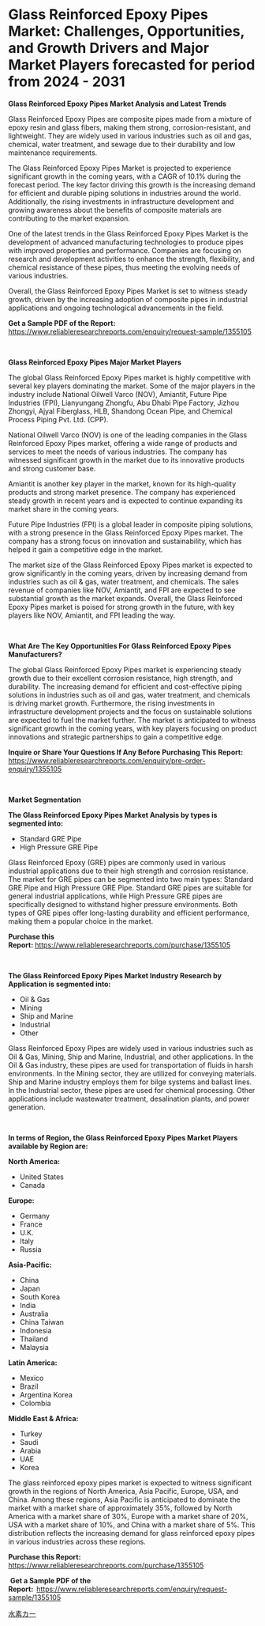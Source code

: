 <p><h1>Glass Reinforced Epoxy Pipes Market: Challenges, Opportunities, and Growth Drivers and Major Market Players forecasted for period from 2024 - 2031</h1></p><p><strong>Glass Reinforced Epoxy Pipes Market Analysis and Latest Trends</strong></p>
<p><p>Glass Reinforced Epoxy Pipes are composite pipes made from a mixture of epoxy resin and glass fibers, making them strong, corrosion-resistant, and lightweight. They are widely used in various industries such as oil and gas, chemical, water treatment, and sewage due to their durability and low maintenance requirements.</p><p>The Glass Reinforced Epoxy Pipes Market is projected to experience significant growth in the coming years, with a CAGR of 10.1% during the forecast period. The key factor driving this growth is the increasing demand for efficient and durable piping solutions in industries around the world. Additionally, the rising investments in infrastructure development and growing awareness about the benefits of composite materials are contributing to the market expansion.</p><p>One of the latest trends in the Glass Reinforced Epoxy Pipes Market is the development of advanced manufacturing technologies to produce pipes with improved properties and performance. Companies are focusing on research and development activities to enhance the strength, flexibility, and chemical resistance of these pipes, thus meeting the evolving needs of various industries.</p><p>Overall, the Glass Reinforced Epoxy Pipes Market is set to witness steady growth, driven by the increasing adoption of composite pipes in industrial applications and ongoing technological advancements in the field.</p></p>
<p><strong>Get a Sample PDF of the Report:&nbsp;</strong> <a href="https://www.reliableresearchreports.com/enquiry/request-sample/1355105">https://www.reliableresearchreports.com/enquiry/request-sample/1355105</a></p>
<p>&nbsp;</p>
<p><strong>Glass Reinforced Epoxy Pipes Major Market Players</strong></p>
<p><p>The global Glass Reinforced Epoxy Pipes market is highly competitive with several key players dominating the market. Some of the major players in the industry include National Oilwell Varco (NOV), Amiantit, Future Pipe Industries (FPI), Lianyungang Zhongfu, Abu Dhabi Pipe Factory, Jizhou Zhongyi, Ajyal Fiberglass, HLB, Shandong Ocean Pipe, and Chemical Process Piping Pvt. Ltd. (CPP).</p><p>National Oilwell Varco (NOV) is one of the leading companies in the Glass Reinforced Epoxy Pipes market, offering a wide range of products and services to meet the needs of various industries. The company has witnessed significant growth in the market due to its innovative products and strong customer base.</p><p>Amiantit is another key player in the market, known for its high-quality products and strong market presence. The company has experienced steady growth in recent years and is expected to continue expanding its market share in the coming years.</p><p>Future Pipe Industries (FPI) is a global leader in composite piping solutions, with a strong presence in the Glass Reinforced Epoxy Pipes market. The company has a strong focus on innovation and sustainability, which has helped it gain a competitive edge in the market.</p><p>The market size of the Glass Reinforced Epoxy Pipes market is expected to grow significantly in the coming years, driven by increasing demand from industries such as oil & gas, water treatment, and chemicals. The sales revenue of companies like NOV, Amiantit, and FPI are expected to see substantial growth as the market expands. Overall, the Glass Reinforced Epoxy Pipes market is poised for strong growth in the future, with key players like NOV, Amiantit, and FPI leading the way.</p></p>
<p>&nbsp;</p>
<p><strong>What Are The Key Opportunities For Glass Reinforced Epoxy Pipes Manufacturers?</strong></p>
<p><p>The global Glass Reinforced Epoxy Pipes market is experiencing steady growth due to their excellent corrosion resistance, high strength, and durability. The increasing demand for efficient and cost-effective piping solutions in industries such as oil and gas, water treatment, and chemicals is driving market growth. Furthermore, the rising investments in infrastructure development projects and the focus on sustainable solutions are expected to fuel the market further. The market is anticipated to witness significant growth in the coming years, with key players focusing on product innovations and strategic partnerships to gain a competitive edge.</p></p>
<p><strong>Inquire or Share Your Questions If Any Before Purchasing This Report:</strong> <a href="https://www.reliableresearchreports.com/enquiry/pre-order-enquiry/1355105">https://www.reliableresearchreports.com/enquiry/pre-order-enquiry/1355105</a></p>
<p>&nbsp;</p>
<p><strong>Market Segmentation</strong></p>
<p><strong>The Glass Reinforced Epoxy Pipes Market Analysis by types is segmented into:</strong></p>
<p><ul><li>Standard GRE Pipe</li><li>High Pressure GRE Pipe</li></ul></p>
<p><p>Glass Reinforced Epoxy (GRE) pipes are commonly used in various industrial applications due to their high strength and corrosion resistance. The market for GRE pipes can be segmented into two main types: Standard GRE Pipe and High Pressure GRE Pipe. Standard GRE pipes are suitable for general industrial applications, while High Pressure GRE pipes are specifically designed to withstand higher pressure environments. Both types of GRE pipes offer long-lasting durability and efficient performance, making them a popular choice in the market.</p></p>
<p><strong>Purchase this Report:&nbsp;</strong><a href="https://www.reliableresearchreports.com/purchase/1355105">https://www.reliableresearchreports.com/purchase/1355105</a></p>
<p>&nbsp;</p>
<p><strong>The Glass Reinforced Epoxy Pipes Market Industry Research by Application is segmented into:</strong></p>
<p><ul><li>Oil & Gas</li><li>Mining</li><li>Ship and Marine</li><li>Industrial</li><li>Other</li></ul></p>
<p><p>Glass Reinforced Epoxy Pipes are widely used in various industries such as Oil & Gas, Mining, Ship and Marine, Industrial, and other applications. In the Oil & Gas industry, these pipes are used for transportation of fluids in harsh environments. In the Mining sector, they are utilized for conveying materials. Ship and Marine industry employs them for bilge systems and ballast lines. In the Industrial sector, these pipes are used for chemical processing. Other applications include wastewater treatment, desalination plants, and power generation.</p></p>
<p>&nbsp;</p>
<p><strong>In terms of Region, the Glass Reinforced Epoxy Pipes Market Players available by Region are:</strong></p>
<p>
    <p> <strong> North America: </strong>
        <ul>
            <li>United States</li>
            <li>Canada</li>
        </ul>
        </p> 
    <p> <strong> Europe: </strong>
        <ul>
            <li>Germany</li>
            <li>France</li>
            <li>U.K.</li>
            <li>Italy</li>
            <li>Russia</li>
        </ul>
        </p> 
    <p> <strong> Asia-Pacific: </strong>
        <ul>
            <li>China</li>
            <li>Japan</li>
            <li>South Korea</li>
            <li>India</li>
            <li>Australia</li>
            <li>China Taiwan</li>
            <li>Indonesia</li>
            <li>Thailand</li>
            <li>Malaysia</li>
        </ul>
        </p> 
    <p> <strong> Latin America: </strong>
        <ul>
            <li>Mexico</li>
            <li>Brazil</li>
            <li>Argentina Korea</li>
            <li>Colombia</li>
        </ul>
        </p> 
    <p> <strong> Middle East & Africa: </strong>
        <ul>
            <li>Turkey</li>
            <li>Saudi</li>
            <li>Arabia</li>
            <li>UAE</li>
            <li>Korea</li>
        </ul>
    </p>
    </p>
<p><p>The glass reinforced epoxy pipes market is expected to witness significant growth in the regions of North America, Asia Pacific, Europe, USA, and China. Among these regions, Asia Pacific is anticipated to dominate the market with a market share of approximately 35%, followed by North America with a market share of 30%, Europe with a market share of 20%, USA with a market share of 10%, and China with a market share of 5%. This distribution reflects the increasing demand for glass reinforced epoxy pipes in various industries across these regions.</p></p>
<p><strong>Purchase this Report: </strong><a href="https://www.reliableresearchreports.com/purchase/1355105">https://www.reliableresearchreports.com/purchase/1355105</a></p>
<p>&nbsp;<strong>Get a Sample PDF of the Report:&nbsp;&nbsp;</strong><a href="https://www.reliableresearchreports.com/enquiry/request-sample/1355105">https://www.reliableresearchreports.com/enquiry/request-sample/1355105</a></p>
<p><strong></strong></p>
<p><p><a href="https://github.com/zekaoe592392/Market-Research-Report-List-1/blob/main/44224311764.md">水素カー</a></p></p>